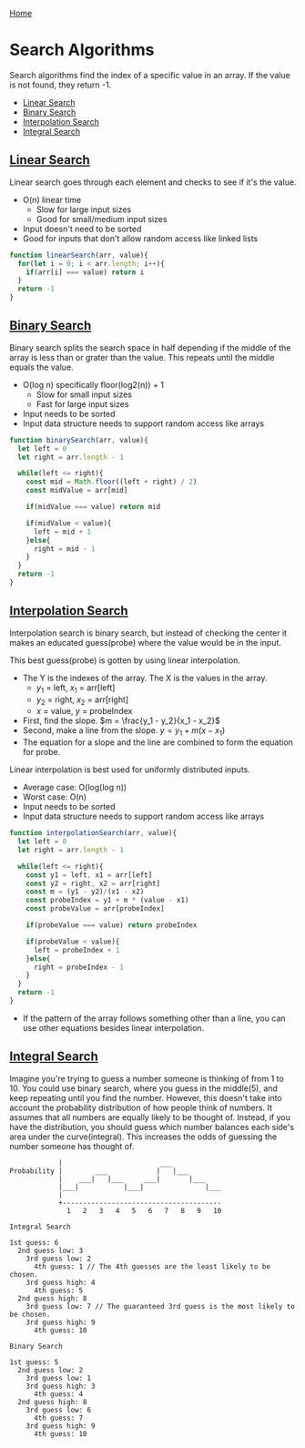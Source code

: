 [Home](../README.md#algorithms)

# Search Algorithms
Search algorithms find the index of a specific value in an array. If the value is not found, they return -1.

<!-- TOC -->

- [Linear Search](#linear-search)
- [Binary Search](#binary-search)
- [Interpolation Search](#interpolation-search)
- [Integral Search](#integral-search)

<!-- /TOC -->

## [Linear Search](#search-algorithms)
Linear search goes through each element and checks to see if it's the value.
- O(n) linear time
  - Slow for large input sizes
  - Good for small/medium input sizes
- Input doesn't need to be sorted
- Good for inputs that don't allow random access like linked lists

```javascript
function linearSearch(arr, value){
  for(let i = 0; i < arr.length; i++){
    if(arr[i] === value) return i
  }
  return -1
}
```

## [Binary Search](#search-algorithms)
Binary search splits the search space in half depending if the middle of the array is less than or grater than the value. This repeats until the middle equals the value.
- O(log n) specifically floor(log2(n)) + 1
  - Slow for small input sizes
  - Fast for large input sizes
- Input needs to be sorted
- Input data structure needs to support random access like arrays

```javascript
function binarySearch(arr, value){
  let left = 0
  let right = arr.length - 1

  while(left <= right){
    const mid = Math.floor((left + right) / 2)
    const midValue = arr[mid]

    if(midValue === value) return mid

    if(midValue < value){
      left = mid + 1
    }else{
      right = mid - 1
    }
  }
  return -1
}
```

## [Interpolation Search](#search-algorithms)
Interpolation search is binary search, but instead of checking the center it makes an educated guess(probe) where the value would be in the input.

This best guess(probe) is gotten by using linear interpolation.
- The Y is the indexes of the array. The X is the values in the array.
  - $y_1$ = left, $x_1$ = arr[left]
  - $y_2$ = right, $x_2$ = arr[right]
  - $x$ = value, $y$ = probeIndex
- First, find the slope. $m = \frac{y_1 - y_2}{x_1 - x_2}$
- Second, make a line from the slope. $y = y_1 + m(x-x_1)$
- The equation for a slope and the line are combined to form the equation for probe.

Linear interpolation is best used for uniformly distributed inputs.
- Average case: O(log(log n))
- Worst case: O(n)
- Input needs to be sorted
- Input data structure needs to support random access like arrays

```javascript
function interpolationSearch(arr, value){
  let left = 0
  let right = arr.length - 1

  while(left <= right){
    const y1 = left, x1 = arr[left]
    const y2 = right, x2 = arr[right]
    const m = (y1 - y2)/(x1 - x2)
    const probeIndex = y1 + m * (value - x1)
    const probeValue = arr[probeIndex]

    if(probeValue === value) return probeIndex

    if(probeValue < value){
      left = probeIndex + 1
    }else{
      right = probeIndex - 1
    }
  }
  return -1
}
```

- If the pattern of the array follows something other than a line, you can use other equations besides linear interpolation.

## [Integral Search](#search-algorithms)
Imagine you're trying to guess a number someone is thinking of from 1 to 10. You could use binary search, where you guess in the middle(5), and keep repeating until you find the number. However, this doesn't take into account the probability distribution of how people think of numbers. It assumes that all numbers are equally likely to be thought of. Instead, if you have the distribution, you should guess which number balances each side's area under the curve(integral). This increases the odds of guessing the number someone has thought of.

```
            |                        ___
Probability |        ___            |   |___
            |    ___|   |___     ___|       |___
            |___|           |___|               |___
            |
            +---------------------------------------
              1   2   3   4   5   6   7   8   9   10
```

```
Integral Search

1st guess: 6
  2nd guess low: 3
    3rd guess low: 2
      4th guess: 1 // The 4th guesses are the least likely to be chosen.
    3rd guess high: 4
      4th guess: 5
  2nd guess high: 8
    3rd guess low: 7 // The guaranteed 3rd guess is the most likely to be chosen.
    3rd guess high: 9
      4th guess: 10
```

```
Binary Search

1st guess: 5
  2nd guess low: 2
    3rd guess low: 1
    3rd guess high: 3
      4th guess: 4
  2nd guess high: 8
    3rd guess low: 6
      4th guess: 7
    3rd guess high: 9
      4th guess: 10
```